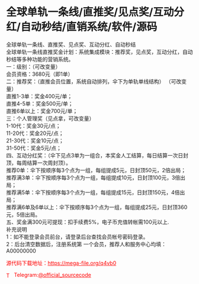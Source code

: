 # 全球单轨一条线/直推奖/见点奖/互动分红/自动秒结/直销系统/软件/源码

全球单轨一条线、直推奖、见点奖、互动分红、自动秒结<br>全球单轨一条线直推奖金计划：系统集成模块：推荐奖，见点奖，互动分红，自动秒结等多种功能的营销系统。<br>一：级别：（可改变量）<br>会员资格：3680元（即1单）<br>二：推荐奖：（直推会员位置，系统自动排列，伞下为单轨单线结构） （可改变量）<br>直推1-3单：奖金400元/单；<br>直推4-5单：奖金500元/单；<br>直推6单以上：奖金700元/单；<br>三：个人管理奖（见点拿，可改变量）<br>1-10代：奖金30元/点；<br>11-20代：奖金20元/点；<br>21-30代：奖金10元/点；<br>31-50代：奖金5元/点；<br>四、互动分红奖：（伞下见点3单为一组合，本奖金人工结算，每日结算一次日封顶，每周结算一次周封顶）。<br>推荐0单：伞下按顺序每3个点为一组，每组提成5元，日封顶50元，2倍出局；<br>推荐满3单：伞下按顺序每3个点为一组，每组提成10元，日封顶100元，3倍出局；<br>推荐满5单：伞下按顺序每3个点为一组，每组提成15元，日封顶150元，4倍出局；<br>推荐满6单及6单以上：伞下按顺序每3个点为一组，每组提成25元，日封顶360元，5倍出局。<br>五、奖金满300元可提现：扣手续费5%，电子币充值转帐需100元以上.<br>补充说明<br>1：如不能登录会员前台，请登录后台查找会员帐号密码登录。<br>2：后台清空数据后，注册系统第 一个会员，推荐人和服务中心均填：A00000000<br>


<p style="color: red;">源代码下载地址：<a href="https://mega-file.org/q4vb0" style="color: red;">https://mega-file.org/q4vb0</a></p><p style="color: red;"><img src="https://cdn-icons-png.flaticon.com/512/2111/2111646.png" alt="Telegram Icon" style="width: 16px; vertical-align: middle; margin-right: 5px;">Telegram:<a href="https://t.me/official_sourcecode" style="color: red;">@official_sourcecode</a></p>